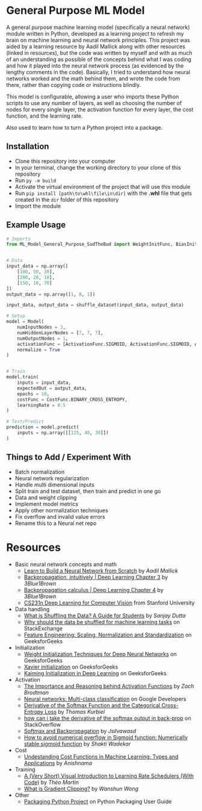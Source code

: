 # General Purpose ML Model

A general purpose machine learning model (specifically a neural network) module written in Python, developed as a learning project to refresh my brain on machine learning and neural network principles. This project was aided by a learning resource by Aadil Mallick along with other resources (linked in resources), but the code was written by myself and with as much of an understanding as possible of the concepts behind what I was coding and how it played into the neural network process (as evidenced by the lengthy comments in the code). Basically, I tried to understand how neural networks worked and the math behind them, and wrote the code from there, rather than copying code or instructions blindly.

This model is configurable, allowing a user who imports these Python scripts to use any number of layers, as well as choosing the number of nodes for every single layer, the activation function for every layer, the cost function, and the learning rate.

Also used to learn how to turn a Python project into a package.

## Installation
- Clone this repository into your computer
- In your terminal, change the working directory to your clone of this repository
- Run ```py -m build```
- Activate the virtual environment of the project that will use this module
- Run ```pip install [path\to\whl\file\in\dir]``` with the **.whl** file that gets created in the ```dir``` folder of this repository
- Import the module

## Example Usage

```python
# Imports
from ML_Model_General_Purpose_SudTheBud import WeightInitFunc, BiasInitFunc, ActivationFunc, CostFunc, LearningRateSchedulerFunc, shuffle_dataset, Model


# Data
input_data = np.array([
    [100, 50, 30],
    [200, 20, 10],
    [150, 10, 70]
])
output_data = np.array([1, 0, 1])

input_data, output_data = shuffle_dataset(input_data, output_data)

# Setup
model = Model(
    numInputNodes = 3,
    numHiddenLayerNodes = [7, 7, 7],
    numOutputNodes = 1,
    activationFunc = [ActivationFunc.SIGMOID, ActivationFunc.SIGMOID, ActivationFunc.RELU],
    normalize = True
)


# Train
model.train(
    inputs = input_data,
    expectedOut = output_data,
    epochs = 10,
    costFunc = CostFunc.BINARY_CROSS_ENTROPY,
    learningRate = 0.5
)

# Test/Predict
prediction = model.predict(
    inputs = np.array([[125, 40, 30]])
)
```

## Things to Add / Experiment With
- Batch normalization
- Neural network regularization
- Handle multi dimensional inputs
- Split train and test dataset, then train and predict in one go
- Data and weight clipping
- Implement model metrics
- Apply other normalization techniques
- Fix overflow and invalid value errors
- Rename this to a Neural net repo

# Resources
- Basic neural network concepts and math
  - [Learn to Build a Neural Network from Scratch](https://medium.com/@waadlingaadil/learn-to-build-a-neural-network-from-scratch-yes-really-cac4ca457efc#:~:text=1) by _Aadil Mallick_
  - [Backpropagation, intuitively | Deep Learning Chapter 3](https://www.youtube.com/watch?v=Ilg3gGewQ5U) by _3Blue1Brown_
  - [Backpropagation calculus | Deep Learning Chapter 4](https://www.youtube.com/watch?v=Ilg3gGewQ5U) by _3Blue1Brown_
  - [CS231n Deep Learning for Computer Vision](https://cs231n.github.io/neural-networks-2/) from Stanford University
- Data handling
  - [What is Shuffling the Data? A Guide for Students](https://medium.com/@sanjay_dutta/what-is-shuffling-the-data-a-guide-for-students-0f874572baf6) by _Sanjay Dutta_
  - [Why should the data be shuffled for machine learning tasks](https://datascience.stackexchange.com/questions/24511/why-should-the-data-be-shuffled-for-machine-learning-tasks) on StackExchange
  - [Feature Engineering: Scaling, Normalization and Standardization](https://www.geeksforgeeks.org/machine-learning/Feature-Engineering-Scaling-Normalization-and-Standardization/) on GeeksforGeeks
- Initialization
  - [Weight Initialization Techniques for Deep Neural Networks](https://www.geeksforgeeks.org/machine-learning/weight-initialization-techniques-for-deep-neural-networks/) on GeeksforGeeks
  - [Xavier initialization](https://www.geeksforgeeks.org/deep-learning/xavier-initialization/) on GeeksforGeeks
  - [Kaiming Initialization in Deep Learning](https://www.geeksforgeeks.org/deep-learning/kaiming-initialization-in-deep-learning/) on GeeksforGeeks
- Activation
  - [The Importance and Reasoning behind Activation Functions](https://towardsdatascience.com/the-importance-and-reasoning-behind-activation-functions-4dc00e74db41/) by _Zach Brodtman_
  - [Neural networks: Multi-class classification](https://developers.google.com/machine-learning/crash-course/neural-networks/multi-class) on Google Developers
  - [Derivative of the Softmax Function and the Categorical Cross-Entropy Loss](https://medium.com/data-science/derivative-of-the-softmax-function-and-the-categorical-cross-entropy-loss-ffceefc081d1) by _Thomas Kurbiel_
  - [how can i take the derivative of the softmax output in back-prop](https://stackoverflow.com/questions/57631507/how-can-i-take-the-derivative-of-the-softmax-output-in-back-prop) on StackOverflow
  - [Softmax and Backpropagation](https://medium.com/@jsilvawasd/softmax-and-backpropagation-625c0c1f8241) by _Jsilvawasd_
  - [How to avoid numerical overflow in Sigmoid function: Numerically stable sigmoid function](https://shaktiwadekar.medium.com/how-to-avoid-numerical-overflow-in-sigmoid-function-numerically-stable-sigmoid-function-5298b14720f6) by _Shakti Wadekar_
- Cost
  - [Undestanding Cost Functions in Machine Learning: Types and Applications](https://medium.com/@anishnama20/understanding-cost-functions-in-machine-learning-types-and-applications-cd7d8cc4b47d) by _Anishnama_
- Training
  - [A (Very Short) Visual Introduction to Learning Rate Schedulers (With Code)](https://medium.com/@theom/a-very-short-visual-introduction-to-learning-rate-schedulers-with-code-189eddffdb00) by _Théo Martin_
  - [What is Gradient Clipping?](https://medium.com/data-science/what-is-gradient-clipping-b8e815cdfb48) by _Wanshun Wong_
- Other
  - [Packaging Python Project](https://packaging.python.org/en/latest/tutorials/packaging-projects) on Python Packaging User Guide